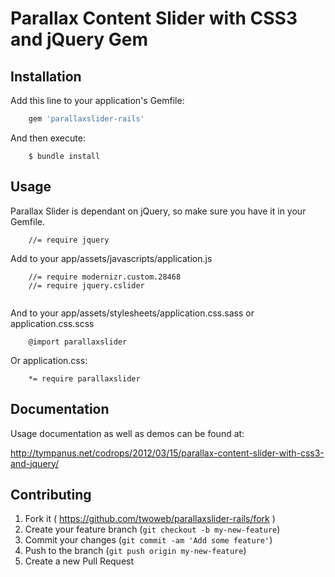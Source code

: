 # Parallax Content Slider with CSS3 and jQuery Gem

## Installation

Add this line to your application's Gemfile:

```ruby
    gem 'parallaxslider-rails'
```

And then execute:
```
    $ bundle install
```

## Usage

Parallax Slider is dependant on jQuery, so make sure you have it in your Gemfile.

```
    //= require jquery
```

Add to your app/assets/javascripts/application.js

```
    //= require modernizr.custom.28468
    //= require jquery.cslider
    
```


And to your app/assets/stylesheets/application.css.sass or application.css.scss


```
    @import parallaxslider
```

Or application.css:

```
    *= require parallaxslider
```

## Documentation

Usage documentation as well as demos can be found at:

http://tympanus.net/codrops/2012/03/15/parallax-content-slider-with-css3-and-jquery/


## Contributing

1. Fork it ( https://github.com/twoweb/parallaxslider-rails/fork )
2. Create your feature branch (`git checkout -b my-new-feature`)
3. Commit your changes (`git commit -am 'Add some feature'`)
4. Push to the branch (`git push origin my-new-feature`)
5. Create a new Pull Request
